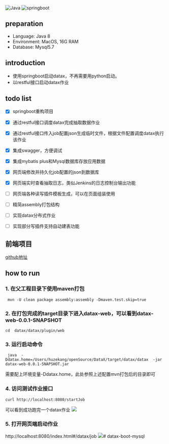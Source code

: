 ![Java](https://woolson.gitee.io/npmer-badge/Java-555555-1.8-44cc11-check-ffffff-square-gradient-shadow.svg)
![springboot](https://woolson.gitee.io/npmer-badge/springboot-555555-2.x-44cc11-check-ffffff-square-gradient-shadow.svg)
## preparation
- Language: Java 8
- Environment: MacOS, 16G RAM
- Database: Mysql5.7

## introduction
- 使用springboot启动datax，不再需要用python启动。
- 以restful接口启动datax作业

## todo list

* [x] springboot重构项目
* [x] 通过restful接口调度datax完成抽取数据作业
* [x] 通过restful接口传入job配置json生成临时文件，根据文件配置调度datax执行该作业
* [x] 集成swagger，方便调试
* [x] 集成mybatis plus和Mysql数据库存放应用数据
* [x] 网页端修改并持久化job配置的json到数据库
* [x] 网页端实时查看抽取日志，类似Jenkins的日志控制台输出功能
* [ ] 网页端各种读写插件模板生成，可以在页面组装使用
* [ ] 精简assembly打包结构
* [ ] 实现datax分布式作业
* [ ] 实现部分写插件支持自动建表功能


## 前端项目
[github地址](https://github.com/zhouhongfa/datax-vue-admin.git)
## how to run
### 1. 在父工程目录下使用maven打包
```
 mvn -U clean package assembly:assembly -Dmaven.test.skip=true 
```

### 2. 在打包完成的target目录下进入datax-web，可以看到datax-web-0.0.1-SNAPSHOT
```
cd  datax/datax/plugin/web
```

### 3. 运行启动命令
```
 java  -Ddatax.home=/Users/huzekang/openSource/DataX/target/datax/datax  -jar datax-web-0.0.1-SNAPSHOT.jar
```
需要配上环境变量-Ddatax.home，此处参照上述配置mvn打包后的目录即可

### 4. 访问测试作业接口
```
curl http://localhost:8080/startJob
```
可以看到成功跑完一个datax作业
![](https://raw.githubusercontent.com/peter1040080742/picbed/master/20190505162333.png)

### 5. 打开网页端启动作业
http://localhost:8080/index.html#/datax/job
![](https://raw.githubusercontent.com/huzekang/picbed/master/20190617120207.png)# datax-boot-mysql
